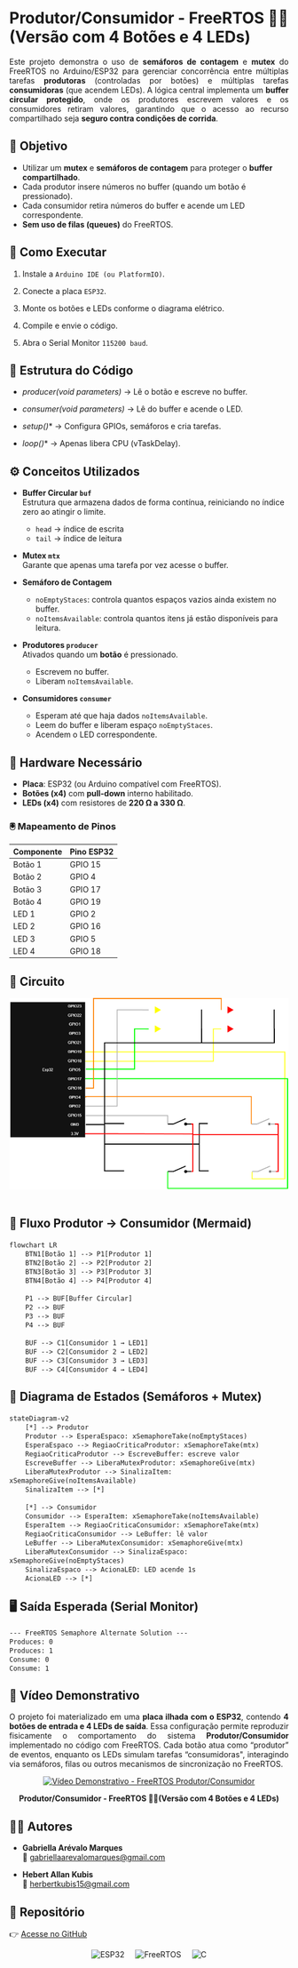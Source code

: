 # Produtor/Consumidor - FreeRTOS ⛓️‍💥 (Versão com 4 Botões e 4 LEDs)

<div align="justify">
Este projeto demonstra o uso de <strong>semáforos de contagem</strong> e <strong>mutex</strong> do FreeRTOS no Arduino/ESP32 para gerenciar concorrência entre múltiplas tarefas <strong>produtoras</strong> (controladas por botões) e múltiplas tarefas <strong>consumidoras</strong> (que acendem LEDs). A lógica central implementa um <strong>buffer circular protegido</strong>, onde os produtores escrevem valores e os consumidores retiram valores, garantindo que o acesso ao recurso compartilhado seja <strong>seguro contra condições de corrida</strong>.
</div>

## 📌 Objetivo
- Utilizar um **mutex** e **semáforos de contagem** para proteger o **buffer compartilhado**.  
- Cada produtor insere números no buffer (quando um botão é pressionado).  
- Cada consumidor retira números do buffer e acende um LED correspondente.  
- **Sem uso de filas (queues)** do FreeRTOS.


## 🚀 Como Executar

1. Instale a `Arduino IDE (ou PlatformIO)`.

2. Conecte a placa `ESP32`.

3. Monte os botões e LEDs conforme o diagrama elétrico.

4. Compile e envie o código.

5. Abra o Serial Monitor `115200 baud`.

## 📂 Estrutura do Código

- *producer(void *parameters)** → Lê o botão e escreve no buffer.

- *consumer(void *parameters)** → Lê do buffer e acende o LED.

- *setup()** → Configura GPIOs, semáforos e cria tarefas.

- *loop()** → Apenas libera CPU (vTaskDelay).

## ⚙️ Conceitos Utilizados
- **Buffer Circular `buf`**  
  Estrutura que armazena dados de forma contínua, reiniciando no índice zero ao atingir o limite.  
  - `head` → índice de escrita  
  - `tail` → índice de leitura  

- **Mutex `mtx`**  
  Garante que apenas uma tarefa por vez acesse o buffer.  

- **Semáforo de Contagem**  
  - `noEmptyStaces`: controla quantos espaços vazios ainda existem no buffer.  
  - `noItemsAvailable`: controla quantos itens já estão disponíveis para leitura.  

- **Produtores `producer`**  
  Ativados quando um **botão** é pressionado.  
  - Escrevem no buffer.  
  - Liberam `noItemsAvailable`.  

- **Consumidores `consumer`**  
  - Esperam até que haja dados `noItemsAvailable`.  
  - Leem do buffer e liberam espaço `noEmptyStaces`.  
  - Acendem o LED correspondente.  


## 🔧 Hardware Necessário
- **Placa**: ESP32 (ou Arduino compatível com FreeRTOS).  
- **Botões (x4)** com **pull-down** interno habilitado.  
- **LEDs (x4)** com resistores de **220 Ω a 330 Ω**.  

### 🖲️ Mapeamento de Pinos

| Componente | Pino ESP32 |
|------------|------------|
| Botão 1    | GPIO 15    |
| Botão 2    | GPIO 4     |
| Botão 3    | GPIO 17    |
| Botão 4    | GPIO 19    |
| LED 1      | GPIO 2     |
| LED 2      | GPIO 16    |
| LED 3      | GPIO 5     |
| LED 4      | GPIO 18    |


## 🔌 Circuito

<p align="center">
  <img src="https://github.com/2005HAK/STR/blob/master/producerConsumerActivity/producerConsumer/EsquematicoProdutorComsumidor.png" alt="Esquema elétrico"/>
  &nbsp;&nbsp;&nbsp;
</p>

## 📜 Fluxo Produtor → Consumidor (Mermaid)

```mermaid
flowchart LR
    BTN1[Botão 1] --> P1[Produtor 1]
    BTN2[Botão 2] --> P2[Produtor 2]
    BTN3[Botão 3] --> P3[Produtor 3]
    BTN4[Botão 4] --> P4[Produtor 4]

    P1 --> BUF[Buffer Circular]
    P2 --> BUF
    P3 --> BUF
    P4 --> BUF

    BUF --> C1[Consumidor 1 → LED1]
    BUF --> C2[Consumidor 2 → LED2]
    BUF --> C3[Consumidor 3 → LED3]
    BUF --> C4[Consumidor 4 → LED4]
```
## 🔄 Diagrama de Estados (Semáforos + Mutex)

```mermaid
stateDiagram-v2
    [*] --> Produtor
    Produtor --> EsperaEspaco: xSemaphoreTake(noEmptyStaces)
    EsperaEspaco --> RegiaoCriticaProdutor: xSemaphoreTake(mtx)
    RegiaoCriticaProdutor --> EscreveBuffer: escreve valor
    EscreveBuffer --> LiberaMutexProdutor: xSemaphoreGive(mtx)
    LiberaMutexProdutor --> SinalizaItem: xSemaphoreGive(noItemsAvailable)
    SinalizaItem --> [*]

    [*] --> Consumidor
    Consumidor --> EsperaItem: xSemaphoreTake(noItemsAvailable)
    EsperaItem --> RegiaoCriticaConsumidor: xSemaphoreTake(mtx)
    RegiaoCriticaConsumidor --> LeBuffer: lê valor
    LeBuffer --> LiberaMutexConsumidor: xSemaphoreGive(mtx)
    LiberaMutexConsumidor --> SinalizaEspaco: xSemaphoreGive(noEmptyStaces)
    SinalizaEspaco --> AcionaLED: LED acende 1s
    AcionaLED --> [*]
```
## 🖥️ Saída Esperada (Serial Monitor)
```
--- FreeRTOS Semaphore Alternate Solution ---
Produces: 0
Produces: 1
Consume: 0
Consume: 1
```

## 🎥 Vídeo Demonstrativo
<p align="justify">
  O projeto foi materializado em uma <b>placa ilhada com o ESP32</b>, contendo <b>4 botões de entrada e 4 LEDs de saída</b>.  
Essa configuração permite reproduzir fisicamente o comportamento do sistema <b>Produtor/Consumidor</b> implementado no código com FreeRTOS.
Cada botão atua como “produtor” de eventos, enquanto os LEDs simulam tarefas “consumidoras", interagindo via semáforos, filas ou outros mecanismos de sincronização no FreeRTOS.
</p>
<p align="center">
<a href="https://drive.google.com/file/d/1R7lyXY1doDVWrxK9FhfZ3DSoISrWn8TX/view?usp=drive_link">
  <img src="https://img.icons8.com/fluency/256/youtube-play.png" alt="Vídeo Demonstrativo - FreeRTOS Produtor/Consumidor" width="50">
</a>
  </a>
</p>
<p align="center">
<b>Produtor/Consumidor - FreeRTOS ⛓️‍💥(Versão com 4 Botões e 4 LEDs)</b>
</p>

## 👩‍💻 Autores

  - **Gabriella Arévalo Marques**  
    📧 [gabriellaarevalomarques@gmail.com](mailto:gabriellaarevalomarques@gmail.com)

  - **Hebert Allan Kubis**  
    📧 [herbertkubis15@gmail.com](mailto:herbertkubis15@gmail.com)

## 🔗 Repositório

👉 [Acesse no GitHub](https://github.com/2005HAK/STR.git) 
<p align="center">
  <!-- ESP32 -->
  <img src="https://avatars.githubusercontent.com/u/64278475?s=280&v=4" alt="ESP32" width="35"/>
  &nbsp;&nbsp;&nbsp;
    <!-- FreeRTOS -->
  <img src="https://miro.medium.com/v2/resize:fit:1400/1*kKOI5rbDyooILE3yL1ipkA.png" alt="FreeRTOS" width="70"/>
  &nbsp;&nbsp;&nbsp;
  <!-- C Language -->
  <img src="https://upload.wikimedia.org/wikipedia/commons/1/19/C_Logo.png" alt="C" width="30"/>
</p>